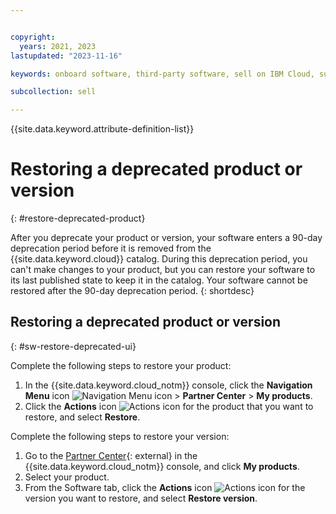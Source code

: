 ```yaml
---


copyright:
  years: 2021, 2023
lastupdated: "2023-11-16"

keywords: onboard software, third-party software, sell on IBM Cloud, suspend, support, software, partner center, sellers, catalog, restore

subcollection: sell

---
```


{{site.data.keyword.attribute-definition-list}}

# Restoring a deprecated product or version
{: #restore-deprecated-product}

After you deprecate your product or version, your software enters a 90-day deprecation period before it is removed from the {{site.data.keyword.cloud}} catalog. During this deprecation period, you can't make changes to your product, but you can restore your software to its last published state to keep it in the catalog. Your software cannot be restored after the 90-day deprecation period.
{: shortdesc}

## Restoring a deprecated product or version
{: #sw-restore-deprecated-ui}

Complete the following steps to restore your product:

1. In the {{site.data.keyword.cloud_notm}} console, click the **Navigation Menu** icon ![Navigation Menu icon](../icons/icon_hamburger.svg "Menu") > **Partner Center** > **My products**.
1. Click the **Actions** icon ![Actions icon](../icons/actions-icon-vertical.svg "Actions") for the product that you want to restore, and select **Restore**.

Complete the following steps to restore your version:

1. Go to the [Partner Center](https://cloud.ibm.com/partner-center/sell){: external} in the {{site.data.keyword.cloud_notm}} console, and click **My products**.
1. Select your product.
1. From the Software tab, click the **Actions** icon ![Actions icon](../icons/actions-icon-vertical.svg "Actions") for the version you want to restore, and select **Restore version**.

